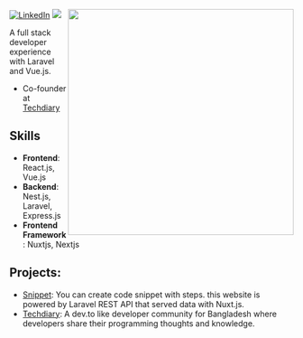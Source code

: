 [<img align="right" width="400" src="https://github-readme-stats.vercel.app/api?username=shoaibsharif&theme=tokyonight&show_icons=true"/>](https://github.com/shoaibsharif)
[![LinkedIn](https://img.shields.io/badge/%20-Connect-black?color=14171A&labelColor=212121&logo=linkedin&logoColor=ffffff)](https://www.linkedin.com/in/shoaibbsharif)
![](https://img.shields.io/twitter/follow/ShoaibBinSharif?style=social)

A full stack developer experience with Laravel and Vue.js. 

- Co-founder at [Techdiary](https://www.techdiary.dev)

## Skills
- **Frontend**: React.js, Vue.js
- **Backend**: Nest.js, Laravel, Express.js
- **Frontend Framework**: Nuxtjs, Nextjs

## Projects:

- [Snippet](https://snippet.shoaibsharif.dev):
  You can create code snippet with steps. this website is powered by Laravel REST API that served data with Nuxt.js.
- [Techdiary](https://www.techdiary.dev):
  A dev.to like developer community for Bangladesh where developers share their programming thoughts and knowledge.
